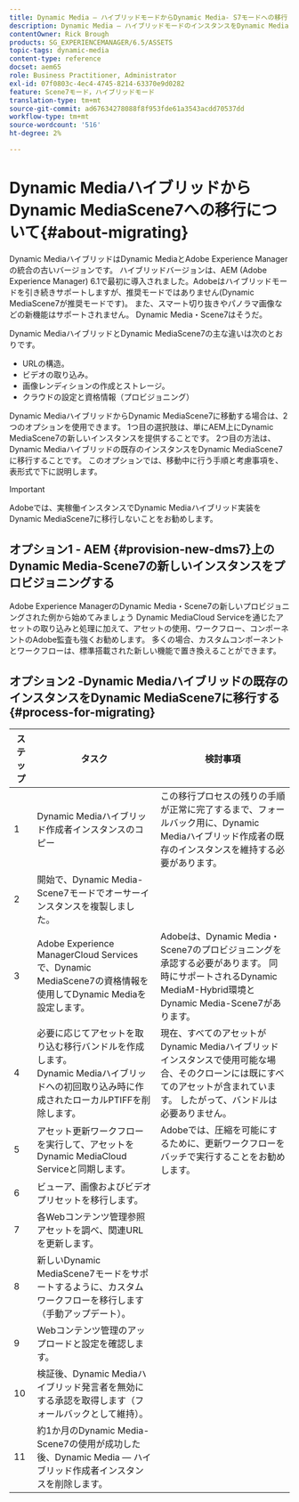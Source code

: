 ```yaml
---
title: Dynamic Media — ハイブリッドモードからDynamic Media- S7モードへの移行
description: Dynamic Media — ハイブリッドモードのインスタンスをDynamic Media- S7モードに移行する方法を説明します。
contentOwner: Rick Brough
products: SG_EXPERIENCEMANAGER/6.5/ASSETS
topic-tags: dynamic-media
content-type: reference
docset: aem65
role: Business Practitioner, Administrator
exl-id: 07f0803c-4ec4-4745-8214-63370e9d0282
feature: Scene7モード，ハイブリッドモード
translation-type: tm+mt
source-git-commit: ad67634278088f8f953fde61a3543acdd70537dd
workflow-type: tm+mt
source-wordcount: '516'
ht-degree: 2%

---
```


# Dynamic MediaハイブリッドからDynamic MediaScene7への移行について{#about-migrating}

Dynamic MediaハイブリッドはDynamic MediaとAdobe Experience Managerの統合の古いバージョンです。 ハイブリッドバージョンは、AEM (Adobe Experience Manager) 6.1で最初に導入されました。Adobeはハイブリッドモードを引き続きサポートしますが、推奨モードではありません(Dynamic MediaScene7が推奨モードです)。 また、スマート切り抜きやパノラマ画像などの新機能はサポートされません。 Dynamic Media・Scene7はそうだ。

Dynamic MediaハイブリッドとDynamic MediaScene7の主な違いは次のとおりです。

* URLの構造。
* ビデオの取り込み。
* 画像レンディションの作成とストレージ。
* クラウドの設定と資格情報（プロビジョニング）

Dynamic MediaハイブリッドからDynamic MediaScene7に移動する場合は、2つのオプションを使用できます。 1つ目の選択肢は、単にAEM上にDynamic MediaScene7の新しいインスタンスを提供することです。 2つ目の方法は、Dynamic Mediaハイブリッドの既存のインスタンスをDynamic MediaScene7に移行することです。 このオプションでは、移動中に行う手順と考慮事項を、表形式で下に説明します。

>[!IMPORTANT]
>
>Adobeでは、実稼働インスタンスでDynamic Mediaハイブリッド実装をDynamic MediaScene7に移行しないことをお勧めします。

## オプション1 - AEM {#provision-new-dms7}上のDynamic Media-Scene7の新しいインスタンスをプロビジョニングする

Adobe Experience ManagerのDynamic Media・Scene7の新しいプロビジョニングされた例から始めてみましょう Dynamic MediaCloud Serviceを通じたアセットの取り込みと処理に加えて、アセットの使用、ワークフロー、コンポーネントのAdobe監査も強くお勧めします。 多くの場合、カスタムコンポーネントとワークフローは、標準搭載された新しい機能で置き換えることができます。

## オプション2 -Dynamic Mediaハイブリッドの既存のインスタンスをDynamic MediaScene7に移行する{#process-for-migrating}

| ステップ | タスク | 検討事項 |
|---|---|---|
| 1 | Dynamic Mediaハイブリッド作成者インスタンスのコピー | この移行プロセスの残りの手順が正常に完了するまで、フォールバック用に、Dynamic Mediaハイブリッド作成者の既存のインスタンスを維持する必要があります。 |
| 2 | 開始で、Dynamic Media-Scene7モードでオーサーインスタンスを複製しました。 |  |
| 3 | Adobe Experience ManagerCloud Servicesで、Dynamic MediaScene7の資格情報を使用してDynamic Mediaを設定します。 | Adobeは、Dynamic Media・Scene7のプロビジョニングを承認する必要があります。 同時にサポートされるDynamic MediaM-Hybrid環境とDynamic Media-Scene7があります。 |
| 4 | 必要に応じてアセットを取り込む移行バンドルを作成します。<br>Dynamic Mediaハイブリッドへの初回取り込み時に作成されたローカルPTIFFを削除します。 | 現在、すべてのアセットがDynamic Mediaハイブリッドインスタンスで使用可能な場合、そのクローンには既にすべてのアセットが含まれています。 したがって、バンドルは必要ありません。 |
| 5 | アセット更新ワークフローを実行して、アセットをDynamic MediaCloud Serviceと同期します。 | Adobeでは、圧縮を可能にするために、更新ワークフローをバッチで実行することをお勧めします。 |
| 6 | ビューア、画像およびビデオプリセットを移行します。 |  |
| 7 | 各Webコンテンツ管理参照アセットを調べ、関連URLを更新します。 |  |
| 8 | 新しいDynamic MediaScene7モードをサポートするように、カスタムワークフローを移行します（手動アップデート）。 |  |
| 9 | Webコンテンツ管理のアップロードと設定を確認します。 |  |
| 10 | 検証後、Dynamic Mediaハイブリッド発言者を無効にする承認を取得します（フォールバックとして維持）。 |  |
| 11 | 約1か月のDynamic Media-Scene7の使用が成功した後、Dynamic Media — ハイブリッド作成者インスタンスを削除します。 |  |
